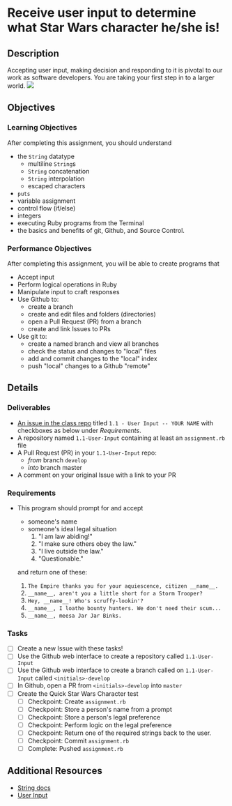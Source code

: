 # Receive user input to determine what Star Wars character he/she is!

## Description
Accepting user input, making decision and responding to it is pivotal to our work as software developers. You are taking your first step in to a larger world.
![](http://i.ytimg.com/vi/535Zy_rf4NU/maxresdefault.jpg)

## Objectives

### Learning Objectives
After completing this assignment, you should understand
* the `String` datatype
  * multiline `String`s
  * `String` concatenation
  * `String` interpolation
  * escaped characters
* `puts`
* variable assignment
* control flow (if/else)
* integers
* executing Ruby programs from the Terminal
* the basics and benefits of git, Github, and Source Control.

### Performance Objectives
After completing this assignment, you will be able to create programs that
* Accept input
* Perform logical operations in Ruby
* Manipulate input to craft responses
* Use Github to:
  * create a branch
  * create and edit files and folders (directories)
  * open a Pull Request (PR) from a branch
  * create and link Issues to PRs
* Use git to:
  * create a named branch and view all branches
  * check the status and changes to "local" files
  * add and commit changes to the "local" index
  * push "local" changes to a Github "remote"

## Details

### Deliverables
* [An issue in the class repo](https://github.com/tiy-chs-ruby/assignments-june-2015) titled `1.1 - User Input -- YOUR NAME` with checkboxes as below under _Requirements_.
* A repository named `1.1-User-Input` containing at least an `assignment.rb` file
* A Pull Request (PR) in your `1.1-User-Input` repo:
  * _from_ branch `develop`
  * _into_ branch master
* A comment on your original Issue with a link to your PR

### Requirements
* This program should prompt for and accept
  * someone's name
  * someone's ideal legal situation
    1. "I am law abiding!"
    1. "I make sure others obey the law."
    1. "I live outside the law."
    1. "Questionable."

  and return one of these:
  1. `The Empire thanks you for your aquiescence, citizen __name__.`
  1. `__name__, aren't you a little short for a Storm Trooper?`
  1. `Hey, __name__! Who's scruffy-lookin'?`
  1. `__name__, I loathe bounty hunters. We don't need their scum...`
  1. `__name__, meesa Jar Jar Binks.`

### Tasks
- [ ] Create a new Issue with these tasks!
- [ ] Use the Github web interface to create a repository called `1.1-User-Input`
- [ ] Use the Github web interface to create a branch called on `1.1-User-Input` called `<initials>-develop`
- [ ] In Github, open a PR from `<initials>-develop` into `master`
- [ ] Create the Quick Star Wars Character test
  - [ ] Checkpoint: Create `assignment.rb`
  - [ ] Checkpoint: Store a person's name from a prompt
  - [ ] Checkpoint: Store a person's legal preference
  - [ ] Checkpoint: Perform logic on the legal preference
  - [ ] Checkpoint: Return one of the required strings back to the user.
  - [ ] Checkpoint: Commit `assignment.rb`
  - [ ] Complete: Pushed `assignment.rb`

## Additional Resources
* [String docs](http://ruby-doc.org/core-2.2.2/String.html)
* [User Input](http://ruby-doc.org/docs/Tutorial/part_02/user_input.html)
